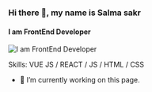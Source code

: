 ### Hi there 👋, my name is Salma sakr
#### I am FrontEnd Developer
![I am FrontEnd Developer](https://arturssmirnovs.github.io/github-profile-readme-generator/images/banner.png)


Skills: VUE JS / REACT / JS / HTML / CSS

- 🔭 I’m currently working on this page. 






<!--
**Salmasakr/Salmasakr** is a ✨ _special_ ✨ repository because its `README.md` (this file) appears on your GitHub profile.

Here are some ideas to get you started:

- 🔭 I’m currently working on ...
- 🌱 I’m currently learning ...
- 👯 I’m looking to collaborate on ...
- 🤔 I’m looking for help with ...
- 💬 Ask me about ...
- 📫 How to reach me: ...
- 😄 Pronouns: ...
- ⚡ Fun fact: ...
-->
